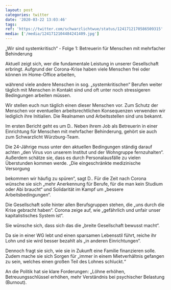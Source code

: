 ```yaml
---
layout: post
categories: twitter
date: '2020-03-22 13:03:46'
tags: 
ref: 'https://twitter.com/schwarzlichtwue/status/1241712170586509315'
media: ['/media/1241712104484241409.jpg']
---
```

„Wir sind systemkritisch“ - Folge 1: Betreuerin für Menschen mit mehrfacher Behinderung



Aktuell zeigt sich, wer die fundamentale Leistung in unserer Gesellschaft erbringt. Aufgrund der Corona-Krise haben viele Menschen frei oder können im Home-Office arbeiten, 

während viele andere Menschen in sog. „systemkritischen“ Berufen weiter täglich mit Menschen in Kontakt sind und oft unter noch stressigeren Bedingungen arbeiten müssen.

Wir stellen euch nun täglich einen dieser Menschen vor. Zum Schutz der Menschen vor eventuellen arbeitsrechtlichen Konsequenzen verwenden wir lediglich ihre Initialien. Die Realnamen und Arbeitsstellen sind uns bekannt.

Im ersten Bericht geht es um D.. Neben ihrem Job als Betreuerin in einer Einrichtung für Menschen mit mehrfacher Behinderung, gehört sie auch zum Schwarzlicht Würzburg-Team.

Die 24-Jährige muss unter den aktuellen Bedingungen ständig darauf achten „den Virus von unserem Institut und der Wohngruppe fernzuhalten“. Außerdem schätze sie, dass es durch Personalausfälle zu vielen Überstunden kommen werde. „Die eingeschränkte medizinische Versorgung

bekommen wir häufig zu spüren“, sagt D.. Für die Zeit nach Corona wünsche sie sich „mehr Anerkennung für Berufe, für die man kein Studium oder Abi braucht“ und Solidarität im Kampf um „bessere Arbeitsbedingungen“.

Die Gesellschaft solle hinter allen Berufsgruppen stehen, die „uns durch die Krise gebracht haben“. Corona zeige auf, wie „gefährlich und unfair unser kapitalistisches System ist“.

Sie wünsche sich, dass sich das die „breite Gesellschaft bewusst macht“. 



Da sie in einer WG lebt und einen sparsamen Lebensstil führt, reiche ihr Lohn und sie wird besser bezahlt als „in anderen Einrichtungen“.

Dennoch fragt sie sich, wie sie in Zukunft eine Familie finanzieren solle. Zudem mache sie sich Sorgen für „immer in einem Mietverhältnis gefangen zu sein, welches einen großen Teil des Lohnes schluckt.“

An die Politik hat sie klare Forderungen: „Löhne erhöhen, Betreuungsschlüssel erhöhen, mehr Verständnis bei psychischer Belastung (Burnout).